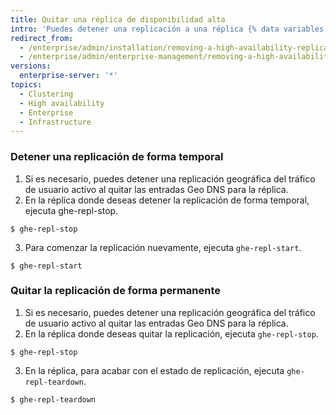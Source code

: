 ```yaml
---
title: Quitar una réplica de disponibilidad alta
intro: 'Puedes detener una replicación a una réplica {% data variables.product.prodname_ghe_server %} de forma temporal, o quitar la replicación de forma permanente.'
redirect_from:
  - /enterprise/admin/installation/removing-a-high-availability-replica
  - /enterprise/admin/enterprise-management/removing-a-high-availability-replica
versions:
  enterprise-server: '*'
topics:
  - Clustering
  - High availability
  - Enterprise
  - Infrastructure
---
```


### Detener una replicación de forma temporal

1. Si es necesario, puedes detener una replicación geográfica del tráfico de usuario activo al quitar las entradas Geo DNS para la réplica.
2. En la réplica donde deseas detener la replicación de forma temporal, ejecuta ghe-repl-stop.
  ```shell
  $ ghe-repl-stop
  ```
3. Para comenzar la replicación nuevamente, ejecuta `ghe-repl-start`.
  ```shell
  $ ghe-repl-start
  ```

### Quitar la replicación de forma permanente

1. Si es necesario, puedes detener una replicación geográfica del tráfico de usuario activo al quitar las entradas Geo DNS para la réplica.
2. En la réplica donde deseas quitar la replicación, ejecuta `ghe-repl-stop`.
  ```shell
  $ ghe-repl-stop
  ```
3. En la réplica, para acabar con el estado de replicación, ejecuta `ghe-repl-teardown`.
  ```shell
  $ ghe-repl-teardown
  ```
